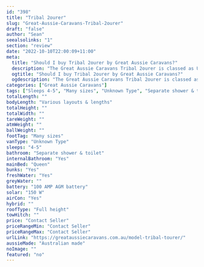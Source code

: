 ```yaml
---
id: "398"
title: "Tribal 2ourer"
slug: "Great-Aussie-Caravans-Tribal-2ourer"
draft: "false"
author: "Sean"
seealsolinks: "1"
section: "review"
date: "2022-10-10T22:00:09+11:00"
meta:
  title: "Should I buy Tribal 2ourer by Great Aussie Caravans?"
  description: "The Great Aussie Caravans Tribal 2ourer is classed as Unknown Type, and sleeps 4-5 people. It is Australian made and comes in at Many sizes. It generally has Separate shower & toilet."
  ogtitle: "Should I buy Tribal 2ourer by Great Aussie Caravans?"
  ogdescription: "The Great Aussie Caravans Tribal 2ourer is classed as Unknown Type, and sleeps 4-5 people. It is Australian made and comes in at Many sizes. It generally has Separate shower & toilet."
categories: ["Great Aussie Caravans"]
tags: ["Sleeps 4-5", "Many sizes", "Unknown Type", "Separate shower & toilet", "Full height", "Price Unknown", "Australian made"]
totalLength: ""
bodyLength: "Various layouts & lengths"
totalHeight: ""
totalWidth: ""
tareWeight: ""
atmWeight: ""
ballWeight: ""
footTag: "Many sizes"
vanType: "Unknown Type"
sleeps: "4-5"
bathroom: "Separate shower & toilet"
internalBathroom: "Yes"
mainBed: "Queen"
bunks: "Yes"
freshWater: "Yes"
greyWater: ""
battery: "100 AMP AGM battery"
solar: "150 W"
airCon: "Yes"
hybrid: ""
roofType: "Full height"
towHitch: ""
price: "Contact Seller"
priceRangeMin: "Contact Seller"
priceRangeMax: "Contact Seller"
urlLink: "https://greataussiecaravans.com.au/model-tribal-tourer/"
aussieMade: "Australian made"
noImage: ""
featured: "no"
---
```

